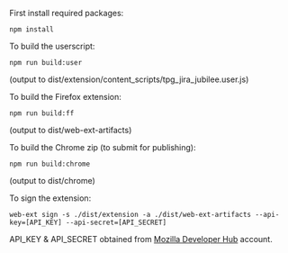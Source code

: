First install required packages:

    npm install

To build the userscript:

    npm run build:user

(output to dist/extension/content_scripts/tpg_jira_jubilee.user.js)

To build the Firefox extension:

    npm run build:ff

(output to dist/web-ext-artifacts)

To build the Chrome zip (to submit for publishing):

    npm run build:chrome

(output to dist/chrome)

To sign the extension:

    web-ext sign -s ./dist/extension -a ./dist/web-ext-artifacts --api-key=[API_KEY] --api-secret=[API_SECRET]

API_KEY & API_SECRET obtained from [Mozilla Developer Hub](https://addons.mozilla.org/en-US/developers/addon/api/key/) account.
